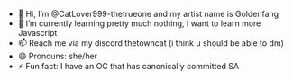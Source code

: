 - 👋 Hi, I’m @CatLover999-thetrueone and my artist name is Goldenfang
- 🌱 I’m currently learning pretty much nothing, I want to learn more Javascript
- 📫 Reach me via my discord thetowncat (i think u should be able to dm)
- 😄 Pronouns: she/her
- ⚡ Fun fact: I have an OC that has canonically committed SA

<!---
CatLover999-thetrueone/CatLover999-thetrueone is a ✨ special ✨ repository because its `README.md` (this file) appears on your GitHub profile.
You can click the Preview link to take a look at your changes.
--->
